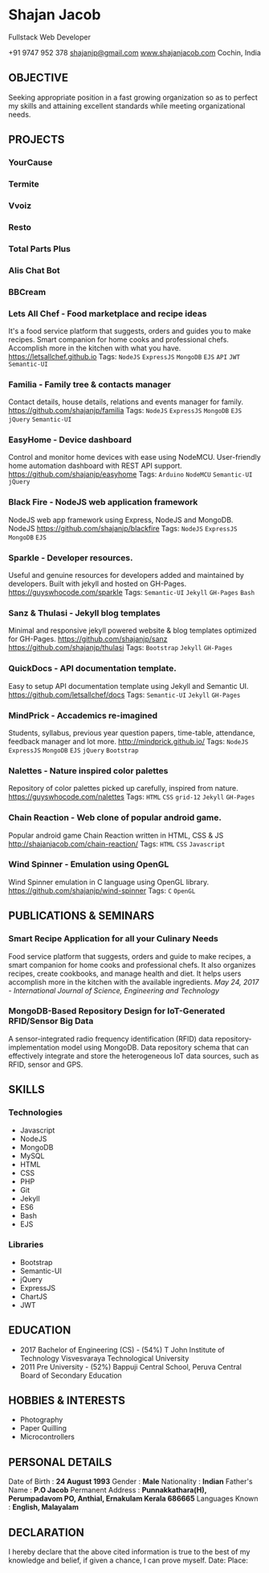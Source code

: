 # Shajan Jacob
Fullstack Web Developer

+91 9747 952 378
shajanjp@gmail.com
www.shajanjacob.com
Cochin, India

## OBJECTIVE
Seeking appropriate position in a fast growing organization so as to perfect my skills and attaining excellent standards while meeting organizational needs.

## PROJECTS

### YourCause

### Termite

### Vvoiz

### Resto

### Total Parts Plus

### Alis Chat Bot

### BBCream

### Lets All Chef - Food marketplace and recipe ideas
It's a food service platform that suggests, orders and guides you to make recipes. Smart companion for home cooks and professional chefs. Accomplish more in the kitchen with what you have.
https://letsallchef.github.io
Tags: `NodeJS` `ExpressJS` `MongoDB` `EJS` `API` `JWT` `Semantic-UI`

### Familia - Family tree & contacts manager
Contact details, house details, relations and events manager for family.
https://github.com/shajanjp/familia
Tags: `NodeJS` `ExpressJS` `MongoDB` `EJS` `jQuery` `Semantic-UI`

### EasyHome - Device dashboard
Control and monitor home devices with ease using NodeMCU. User-friendly home automation dashboard with REST API support.
https://github.com/shajanjp/easyhome
Tags: `Arduino` `NodeMCU` `Semantic-UI` `jQuery`

### Black Fire - NodeJS web application framework
NodeJS web app framework using Express, NodeJS and MongoDB. NodeJS
https://github.com/shajanjp/blackfire
Tags: `NodeJS` `ExpressJS` `MongoDB` `EJS`

### Sparkle - Developer resources.
Useful and genuine resources for developers added and maintained by developers. Built with jekyll and hosted on GH-Pages.
https://guyswhocode.com/sparkle
Tags: `Semantic-UI` `Jekyll` `GH-Pages` `Bash`

### Sanz & Thulasi - Jekyll blog templates
Minimal and responsive jekyll powered website & blog templates optimized for GH-Pages.
https://github.com/shajanjp/sanz
https://github.com/shajanjp/thulasi
Tags: `Bootstrap` `Jekyll` `GH-Pages`

### QuickDocs - API documentation template.
Easy to setup API documentation template using Jekyll and Semantic UI.
https://github.com/letsallchef/docs
Tags: `Semantic-UI` `Jekyll` `GH-Pages`

### MindPrick - Accademics re-imagined
Students, syllabus, previous year question papers, time-table, attendance, feedback manager and lot more.
http://mindprick.github.io/
Tags: `NodeJS` `ExpressJS` `MongoDB` `EJS` `jQuery` `Bootstrap`

### Nalettes - Nature inspired color palettes
Repository of color palettes picked up carefully, inspired from nature.
https://guyswhocode.com/nalettes
Tags: `HTML` `CSS` `grid-12` `Jekyll` `GH-Pages`

### Chain Reaction - Web clone of popular android game.
Popular android game Chain Reaction written in HTML, CSS & JS
http://shajanjacob.com/chain-reaction/
Tags: `HTML` `CSS` `Javascript`

### Wind Spinner - Emulation using OpenGL
Wind Spinner emulation in C language using OpenGL library.
https://github.com/shajanjp/wind-spinner
Tags: `C` `OpenGL`

## PUBLICATIONS & SEMINARS
### Smart Recipe Application for all your Culinary Needs
Food service platform that suggests, orders and guide to make recipes, a smart companion for home cooks and professional chefs. It also organizes recipes, create cookbooks, and manage health and diet. It helps users accomplish more in the kitchen with the available ingredients. 
*May 24, 2017 - International Journal of Science, Engineering and Technology*

### MongoDB-Based Repository Design for IoT-Generated RFID/Sensor Big Data
A sensor-integrated radio frequency identification (RFID) data repository-implementation model using MongoDB. Data repository schema that can effectively integrate and store the heterogeneous IoT data sources, such as RFID, sensor and GPS.

## SKILLS
### Technologies
* Javascript
* NodeJS
* MongoDB
* MySQL
* HTML
* CSS
* PHP
* Git
* Jekyll
* ES6
* Bash
* EJS

### Libraries
* Bootstrap
* Semantic-UI
* jQuery
* ExpressJS
* ChartJS
* JWT

## EDUCATION 
*	2017 
   Bachelor of Engineering (CS) - (54%)
   T John Institute of Technology
   Visvesvaraya Technological University
*	2011
   Pre University - (52%)
   Bappuji Central School, Peruva
   Central Board of Secondary Education

## HOBBIES & INTERESTS
* Photography 
* Paper Quilling
* Microcontrollers

## PERSONAL DETAILS
Date of Birth : **24 August 1993**
Gender : **Male**
Nationality : **Indian**
Father's Name : **P.O Jacob**
Permanent Address :
**Punnakkathara(H), Perumpadavom PO, Anthial, Ernakulam Kerala 686665**
Languages Known : **English, Malayalam**

## DECLARATION
I hereby declare that the above cited information is true to the best of my knowledge and belief, if given a chance, I can prove myself.
Date:
Place: